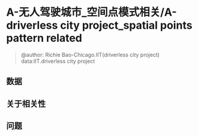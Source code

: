 


# A-无人驾驶城市_空间点模式相关/A-driverless city project_spatial points pattern related
> @author: Richie Bao-Chicago.IIT(driverless city project)  data:IIT.driverless city project
## 数据



## 关于相关性

## 问题

### 

<!--stackedit_data:
eyJoaXN0b3J5IjpbLTE0NTg4NzEzMTAsMTg4NDM5MDM2NCwzMT
EyNDA1NjBdfQ==
-->